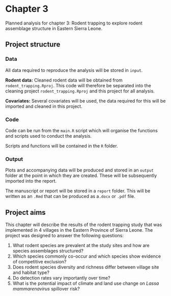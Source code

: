 # Chapter 3

Planned analysis for chapter 3: Rodent trapping to explore rodent assemblage structure in Eastern Sierra Leone.

## Project structure

### Data

All data required to reproduce the analysis will be stored in `input`.

**Rodent data:** Cleaned rodent data will be obtained from `rodent_trapping.Rproj`. This code will therefore be separated into the cleaning project `rodent_trapping.Rproj` and this project for all analysis.

**Covariates:** Several covariates will be used, the data required for this will be imported and cleaned in this project.

### Code

Code can be run from the `main.R` script which will organise the functions and scripts used to conduct the analysis.

Scripts and functions will be contained in the `R` folder.

### Output

Plots and accompanying data will be produced and stored in an `output` folder at the point in which they are created. These will be subsequently imported into the report.

The manuscript or report will be stored in a `report` folder. This will be written as an `.Rmd` that can be produced as a`.docx` or `.pdf` file.

## Project aims

This chapter will describe the results of the rodent trapping study that was implemented in 4 villages in the Eastern Province of Sierra Leone. The project was designed to answer the following questions:

1.  What rodent species are prevalent at the study sites and how are species assemblages structured?
2.  Which species commonly co-occur and which species show evidence of competitive exclusion?
3.  Does rodent species diversity and richness differ between village site and habitat type?
4.  Do detection rates vary importantly over time?
5.  What is the potential impact of climate and land use change on *Lassa mammarenavirus* spillover risk?

